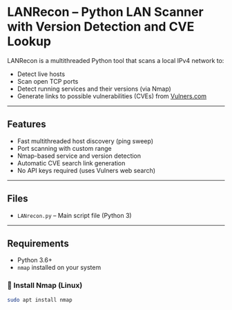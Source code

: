 # LANRecon – Python LAN Scanner with Version Detection and CVE Lookup

LANRecon is a multithreaded Python tool that scans a local IPv4 network to:

- Detect live hosts
- Scan open TCP ports
- Detect running services and their versions (via Nmap)
- Generate links to possible vulnerabilities (CVEs) from [Vulners.com](https://vulners.com)

---

## Features

- Fast multithreaded host discovery (ping sweep)
- Port scanning with custom range
- Nmap-based service and version detection
- Automatic CVE search link generation
- No API keys required (uses Vulners web search)

---

## Files

- `LANrecon.py` – Main script file (Python 3)

---

## Requirements

- Python 3.6+
- `nmap` installed on your system

### 🔧 Install Nmap (Linux)

```bash
sudo apt install nmap
